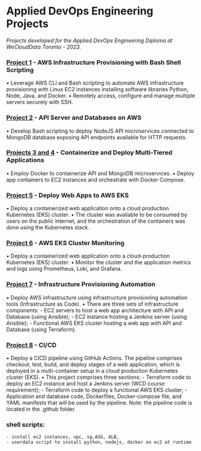 # Applied DevOps Engineering Projects

*Projects developed for the Applied DevOps Engineering Diploma at WeCloudData Toronto - 2023.*

### [Project 1](https://github.com/caroldelwing/WCD-DevOps/tree/main/project_1) - AWS Infrastructure Provisioning with Bash Shell Scripting
  • Leverage AWS CLI and Bash scripting to automate AWS infrastructure provisioning with Linux EC2 instances installing software libraries Python, Node, Java, and Docker.
  • Remotely access, configure and manage multiple servers securely with SSH.

### [Project 2](https://github.com/caroldelwing/WCD-DevOps/tree/main/project_2) - API Server and Databases on AWS
  • Develop Bash scripting to deploy NodeJS API microservices connected to MongoDB database exposing API endpoints available for HTTP requests.

### [Projects 3 and 4](https://github.com/caroldelwing/WCD-DevOps/tree/main/project_34) - Containerize and Deploy Multi-Tiered Applications
  • Employ Docker to containerize API and MongoDB microservices.
  • Deploy app containers to EC2 instances and orchestrate with Docker Compose.
 
### [Project 5](https://github.com/caroldelwing/WCD-DevOps/tree/main/project_5) - Deploy Web Apps to AWS EKS
  • Deploy a containerized web application onto a cloud production Kubernetes (EKS) cluster.
  • The cluster was available to be consumed by users on the public internet, and the orchestration 
of the containers was done using the Kubernetes stack.

### [Project 6](https://github.com/caroldelwing/WCD-DevOps/tree/main/project_6) - AWS EKS Cluster Monitoring
  • Deploy a containerized web application onto a cloud-production Kubernetes (EKS) cluster.
  • Monitor the cluster and the application metrics and logs using Prometheus, Loki, and Grafana.

### [Project 7](https://github.com/caroldelwing/WCD-DevOps/tree/main/project_7) - Infrastructure Provisioning Automation
  • Deploy AWS infrastructure using infrastructure provisioning automation tools (Infrastructure as Code). 
  • There are three sets of infrastructure components:
    - EC2 servers to host a web app architecture with API and Database (using Ansible);
    - EC2 instance hosting a Jenkins server (using Ansible);
    - Functional AWS EKS cluster hosting a web app with API and Database (using Terraform).

### [Project 8](https://github.com/caroldelwing/WCD-DevOps/tree/main/project_8) - CI/CD
  • Deploy a CICD pipeline using GitHub Actions. The pipeline comprises checkout, test, build, and deploy stages of a web application, which is deployed in a multi-container setup in a cloud production Kubernetes cluster (EKS).
  • This project comprises three sections:
    - Terraform code to deploy an EC2 instance and host a Jenkins server (WCD course requirement);
    - Terraform code to deploy a functional AWS EKS cluster;
    - Application and database code, Dockerfiles, Docker-compose file, and YAML manifests that will be used by the pipeline. Note: the pipeline code is located in the .github folder.

### shell scripts:
    - install ec2 instances, vpc, sg,ASG, ALB, 
    - userdata script to install python, nodejs, docker on ec2 at runtime
    
